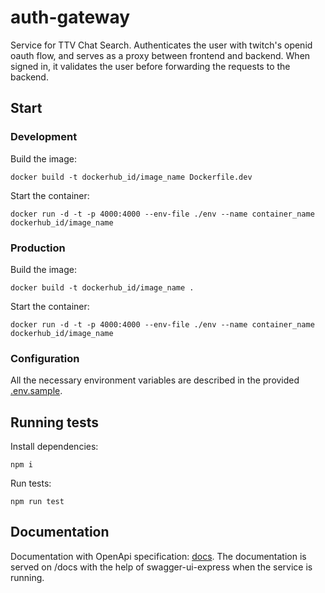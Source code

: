 # auth-gateway

Service for TTV Chat Search. Authenticates the user with twitch's openid oauth flow, and serves as a proxy between frontend and backend. When signed in, it validates the user before forwarding the requests to the backend.

## Start

### Development

Build the image:

```shell
docker build -t dockerhub_id/image_name Dockerfile.dev
```

Start the container:

```shell
docker run -d -t -p 4000:4000 --env-file ./env --name container_name dockerhub_id/image_name
```

### Production

Build the image:

```shell
docker build -t dockerhub_id/image_name .
```

Start the container:

```shell
docker run -d -t -p 4000:4000 --env-file ./env --name container_name dockerhub_id/image_name
```

### Configuration

All the necessary environment variables are described in the provided [.env.sample](./.env.sample).

## Running tests

Install dependencies:

```shell
npm i
```

Run tests:

```shell
npm run test
```

## Documentation

Documentation with OpenApi specification: [docs](./documentation.yaml). The documentation is served on /docs with the help of swagger-ui-express when the service is running.
